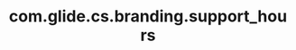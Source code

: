 ---
layout: page
title: com.glide.cs.branding.support_hours
description: ""
value: "M-F 9-5 PST"
---